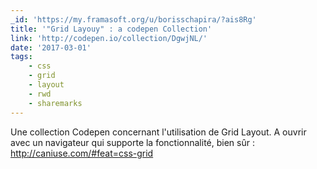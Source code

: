 ```yaml
---
_id: 'https://my.framasoft.org/u/borisschapira/?ais8Rg'
title: '"Grid Layouy" : a codepen Collection'
link: 'http://codepen.io/collection/DgwjNL/'
date: '2017-03-01'
tags:
    - css
    - grid
    - layout
    - rwd
    - sharemarks
---
```


<div class="markdown"><p>Une collection Codepen concernant l'utilisation de Grid Layout. A ouvrir avec un navigateur qui supporte la fonctionnalité, bien sûr : <a href="http://caniuse.com/#feat=css-grid">http://caniuse.com/#feat=css-grid</a>
</p></div>
